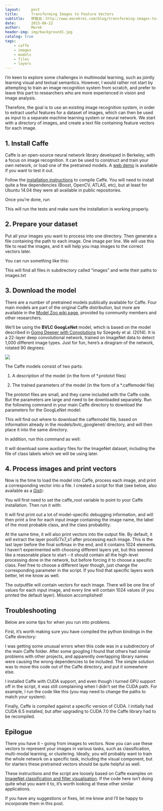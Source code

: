 ```yaml
---
layout:     post
title:      Transforming Images to Feature Vectors
subtitle:   转载自：http://www.marekrei.com/blog/transforming-images-to-feature-vectors/
date:       2015-06-22
author:     Marek
header-img: img/background1.jpg
catalog: true
tags:
    - caffe
    - images
    - models
    - files
    - layers
---
```


I’m keen to explore some challenges in multimodal learning, such as jointly learning visual and textual semantics. However, I would rather not start by attempting to train an image recognition system from scratch, and prefer to leave this part to researchers who are more experienced in vision and image analysis.

Therefore, the goal is to use an existing image recognition system, in order to extract useful features for a dataset of images, which can then be used as input to a separate machine learning system or neural network. We start with a directory of images, and create a text file containing feature vectors for each image.

## 1. Install Caffe

Caffe is an open-source neural network library developed in Berkeley, with a focus on image recognition. It can be used to construct and train your own network, or load one of the pretrained models. A [web demo](http://demo.caffe.berkeleyvision.org/) is available if you want to test it out.

Follow the [installation instructions](http://caffe.berkeleyvision.org/installation.html) to compile Caffe. You will need to install quite a few dependencies (Boost, OpenCV, ATLAS, etc), but at least for Ubuntu 14.04 they were all available in public repositories.

Once you’re done, run

This will run the tests and make sure the installation is working properly.

## 2. Prepare your dataset

Put all your images you want to process into one directory. Then generate a file containing the path to each image. One image per line. We will use this file to read the images, and it will help you map images to the correct vectors later.

You can run something like this:

This will find all files in subdirectory called “images” and write their paths to images.txt

## 3. Download the model

There are a number of pretrained models publically available for Caffe. Four main models are part of the original Caffe distribution, but more are available in the [Model Zoo wiki page](https://github.com/BVLC/caffe/wiki/Model-Zoo), provided by community members and other researchers.

We’ll be using the **BVLC GoogLeNet** model, which is based on the model described in [Going Deeper with Convolutions](http://arxiv.org/abs/1409.4842) by Szegedy et al. (2014). It is a 22-layer deep convolutional network, trained on ImageNet data to detect 1,000 different image types. Just for fun, here’s a diragram of the network, rotated 90 degrees:

[![](http://www.marekrei.com/blog/wp-content/uploads/2015/06/googlenet_diagram.png)
](http://www.marekrei.com/blog/wp-content/uploads/2015/06/googlenet_diagram.png)

The Caffe models consist of two parts:

1. A description of the model (in the form of *.prototxt files)

1. The trained parameters of the model (in the form of a *.caffemodel file)


The prototxt files are small, and they came included with the Caffe code. But the parameters are large and need to be downloaded separately. Run the following command in your main Caffe directory to download the parameters for the GoogLeNet model:

This will find out where to download the caffemodel file, based on information already in the models/bvlc_googlenet/ directory, and will then place it into the same directory.

In addition, run this command as well:

It will download some auxiliary files for the ImageNet dataset, including the file of class labels which we will be using later.

## 4. Process images and print vectors

Now is the time to load the model into Caffe, process each image, and print a corresponding vector into a file. I created a script for that (see below, also available as a [Gist](https://gist.github.com/marekrei/7adc87d2c4fde941cea6)):

You will first need to set the caffe_root variable to point to your Caffe installation. Then run it with:

It will first print out a lot of model-specific debugging information, and will then print a line for each input image containing the image name, the label of the most probable class, and the class probability.

At the same time, it will also print vectors into the output file. By default, it will extract the layer pool5/7x7_s1 after processing each image. This is the last layer before the final softmax in the end, and it contains 1024 elements. I haven’t experimented with choosing different layers yet, but this seemed like a reasonable place to start – it should contain all the high-level processing done in the network, but before forcing it to choose a specific class. Feel free to choose a different layer though, just change the corresponding parameter in the script. If you find that specific layers work better, let me know as well.

The outputfile will contain vectors for each image. There will be one line of values for each input image, and every line will contain 1024 values (if you printed the default layer). Mission accomplished!

## Troubleshooting

Below are some tips for when you run into problems.

First, it’s worth making sure you have compiled the python bindings in the Caffe directory:

I was getting some unusual errors when this code was in a subdirectory of the main Caffe folder. After some googling I found that others had similar problems with other projects, and apparently overlapping library names were causing the wrong dependencies to be included. The simple solution was to move this code out of the Caffe directory, and put it somewhere else.

I installed Caffe with CUDA support, and even though I turned GPU support off in the script, it was still complaining when I didn’t set the CUDA path. For example, I run the code like this (you may need to change the paths to match your system):

Finally, Caffe is compiled against a specific version of CUDA. I initially had CUDA 6.5 installed, but after upgrading to CUDA 7.0 the Caffe library had to be recompiled.

## Epilogue

There you have it – going from images to vectors. Now you can use these vectors to represent your images in various tasks, such as classification, multi-modal learning, or clustering. Ideally, you will probably want to train the whole network on a specific task, including the visual component, but for starters these pretrained vectors should be quite helpful as well.

These instructions and the script are loosely based on Caffe examples on [ImageNet classification and filter visualisation](http://nbviewer.ipython.org/github/BVLC/caffe/blob/master/examples/00-classification.ipynb). If the code here isn’t doing quite what you want it to, it’s worth looking at these other similar applications.

If you have any suggestions or fixes, let me know and I’ll be happy to incorporate them in this post.
